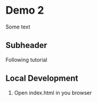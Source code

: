 # Demo 2

Some text

## Subheader

Following tutorial

## Local Development

1. Open index.html in you browser
